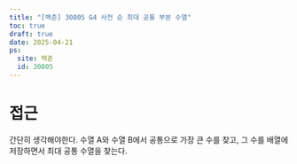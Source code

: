 ```yaml
---
title: "[백준] 30805 G4 사전 순 최대 공통 부분 수열"
toc: true
draft: true
date: 2025-04-21
ps:
  site: 백준
  id: 30805
---
```


# 접근

간단히 생각해야한다.
수열 A와 수열 B에서 공통으로 가장 큰 수를 찾고, 그 수를 배열에 저장하면서 최대 공통 수열을 찾는다.
